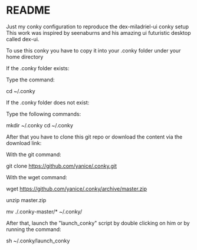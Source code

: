 # README

Just my conky configuration to reproduce the dex-miladriel-ui conky setup
This work was inspired by seenaburns and his amazing ui futuristic desktop 
called dex-ui.

To use this conky you have to copy it into your .conky folder under your home directory

If the .conky folder exists:

Type the command:

cd ~/.conky

If the .conky folder does not exist:

Type the following commands:

mkdir ~/.conky
cd ~/.conky



After that you have to clone this git repo or download the content via the download link:

With the git command:

git clone https://github.com/yanice/.conky.git



With the wget command:

wget https://github.com/yanice/.conky/archive/master.zip

unzip master.zip

mv ./.conky-master/* ~/.conky/



After that, launch the "launch_conky" script by double clicking on him or by running the 
command:

sh ~/.conky/launch_conky

